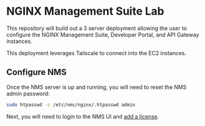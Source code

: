 # NGINX Management Suite Lab

This repository will build out a 3 server deployment allowing the user to configure the NGINX Management Suite, Developer Portal, and API Gateway instances.

This deployment leverages Tailscale to connect into the EC2 instances.

## Configure NMS

Once the NMS server is up and running, you will need to reset the NMS admin password:

```bash
sudo htpasswd -c /etc/nms/nginx/.htpasswd admin
```

Next, you will need to login to the NMS UI and [add a license](https://docs.nginx.com/nginx-management-suite/admin-guides/getting-started/add-license/).
